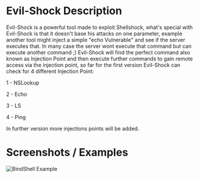 # Evil-Shock Description 
Evil-Shock is a powerful tool made to exploit Shellshock, what's special with Evil-Shock is that it doesn't base his attacks on one parameter, example another tool might inject a simple "echo Vulnerable" and see if the server executes that. In many case the server wont execute that command but can execute another command ;)
Evil-Shock will find the perfect command also known as Injection Point and then execute further commands to gain remote access via the injection point, so far for the first version Evil-Shock can check for 4 different Injection Point:
<p>
1 - NSLookup
</p>
<p>
2 - Echo
</p>
<p>
3 - LS
</p>
<p>
4 - Ping
</p>

In further version more injections points will be added.

# Screenshots / Examples
![BindShell Example](https://i.imgur.com/9dVjdQu.png)
